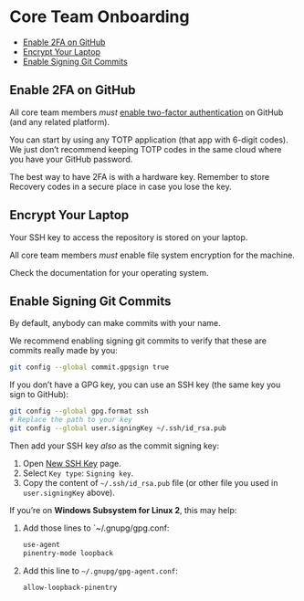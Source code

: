 # Core Team Onboarding

- [Enable 2FA on GitHub](#enable-2fa-on-github)
- [Encrypt Your Laptop](#encrypt-your-laptop)
- [Enable Signing Git Commits](#enable-signing-git-commits)

## Enable 2FA on GitHub

All core team members _must_ [enable two-factor authentication](https://github.com/settings/security) on GitHub (and any related platform).

You can start by using any TOTP application (that app with 6-digit codes). We just don’t recommend keeping TOTP codes in the same cloud where you have your GitHub password.

The best way to have 2FA is with a hardware key. Remember to store Recovery codes in a secure place in case you lose the key.

## Encrypt Your Laptop

Your SSH key to access the repository is stored on your laptop.

All core team members _must_ enable file system encryption for the machine.

Check the documentation for your operating system.

## Enable Signing Git Commits

By default, anybody can make commits with your name.

We recommend enabling signing git commits to verify that these are commits really made by you:

```sh
git config --global commit.gpgsign true
```

If you don’t have a GPG key, you can use an SSH key (the same key you sign to GitHub):

```sh
git config --global gpg.format ssh
# Replace the path to your key
git config --global user.signingKey ~/.ssh/id_rsa.pub
```

Then add your SSH key _also_ as the commit signing key:

1. Open [New SSH Key](https://github.com/settings/ssh/new) page.
2. Select `Key type`: `Signing key`.
3. Copy the content of `~/.ssh/id_rsa.pub` file (or other file you used in `user.signingKey` above).

If you’re on **Windows Subsystem for Linux 2**, this may help:

1. Add those lines to `~/.gnupg/gpg.conf:

   ```sh
   use-agent
   pinentry-mode loopback
   ```

2. Add this line to `~/.gnupg/gpg-agent.conf`:

   ```sh
   allow-loopback-pinentry
   ```
